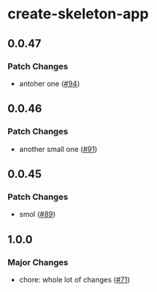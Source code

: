 # create-skeleton-app

## 0.0.47

### Patch Changes

-   antoher one ([#94](https://github.com/AdrianGonz97/experimental-skeleton-monorepo/pull/94))

## 0.0.46

### Patch Changes

-   another small one ([#91](https://github.com/AdrianGonz97/experimental-skeleton-monorepo/pull/91))

## 0.0.45

### Patch Changes

-   smol ([#89](https://github.com/AdrianGonz97/experimental-skeleton-monorepo/pull/89))

## 1.0.0

### Major Changes

-   chore: whole lot of changes ([#71](https://github.com/AdrianGonz97/experimental-skeleton-monorepo/pull/71))
